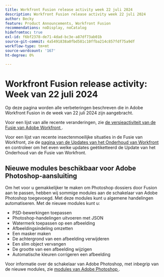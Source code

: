 ```yaml
---
title: Workfront Fusion release activity week 22 juli 2024
description: Workfront Fusion release activity week 22 juli 2024
author: Becky
feature: Product Announcements, Workfront Fusion
recommendations: noDisplay, noCatalog
hidefromtoc: true
exl-id: f6bf2378-de71-4dad-bc3e-a87df73ab01b
source-git-commit: 4a5491838a0fbd581c10ffba214c857fdf75a9df
workflow-type: tm+mt
source-wordcount: '167'
ht-degree: 0%

---
```


# Workfront Fusion release activity: Week van 22 juli 2024

Op deze pagina worden alle verbeteringen beschreven die in Adobe Workfront Fusion in de week van 22 juli 2024 zijn aangebracht.

Voor een lijst van alle recente veranderingen, zie [ de versieactiviteit van de Fusie van Adobe Workfront ](../../../product-announcements/product-releases/fusion-release-activity/fusion-release-activity.md).

Voor een lijst van recente insectenmoeilijke situaties in de Fusie van Workfront, zie de [ pagina van de Updates van het Onderhoud van Workfront ](https://experienceleague.adobe.com/docs/workfront-known-issues/releases/current-updates.html) en controleer om het even welke updates geëtiketteerd de Update van het Onderhoud van de Fusie van Workfront.

## Nieuwe modules beschikbaar voor Adobe Photoshop-aansluiting

Om het voor u gemakkelijker te maken om Photoshop dossiers door Fusion aan te passen, hebben wij sommige modules aan de schakelaar van Adobe Photoshop toegevoegd. Met deze modules kunt u algemene handelingen automatiseren. Met de nieuwe modules kunt u:

* PSD-bewerkingen toepassen
* Photoshop-handelingen uitvoeren met JSON
* Watermerk toepassen op een afbeelding
* Afbeeldingsindeling omzetten
* Een masker maken
* De achtergrond van een afbeelding verwijderen
* Een slim object vervangen
* De grootte van een afbeelding wijzigen
* Automatische kleuren corrigeren een afbeelding

Voor informatie over de schakelaar van Adobe Photoshop, met inbegrip van de nieuwe modules, zie [ modules van Adobe Photoshop ](/help/quicksilver/workfront-fusion/apps-and-their-modules/adobe-photoshop-modules.md).
